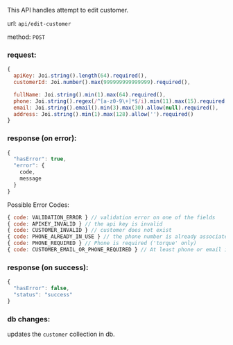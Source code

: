 This API handles attempt to edit customer.

url: `api/edit-customer`

method: `POST`

### request: 
```js
{
  apiKey: Joi.string().length(64).required(),
  customerId: Joi.number().max(999999999999999).required(),

  fullName: Joi.string().min(1).max(64).required(),
  phone: Joi.string().regex(/^[a-z0-9\+]*$/i).min(11).max(15).required(),
  email: Joi.string().email().min(3).max(30).allow(null).required(),
  address: Joi.string().min(1).max(128).allow('').required()
}
```

### response (on error):
```js
{
  "hasError": true,
  "error": {
    code,
    message
  }
}
```

Possible Error Codes:
```js
{ code: VALIDATION_ERROR } // validation error on one of the fields
{ code: APIKEY_INVALID } // the api key is invalid
{ code: CUSTOMER_INVALID } // customer does not exist
{ code: PHONE_ALREADY_IN_USE } // the phone number is already associated
{ code: PHONE_REQUIRED } // Phone is required ('torque' only)
{ code: CUSTOMER_EMAIL_OR_PHONE_REQUIRED } // At least phone or email is required
```

### response (on success):
```js
{
  "hasError": false,
  "status": "success"
}
```

### db changes:
updates the `customer` collection in db.